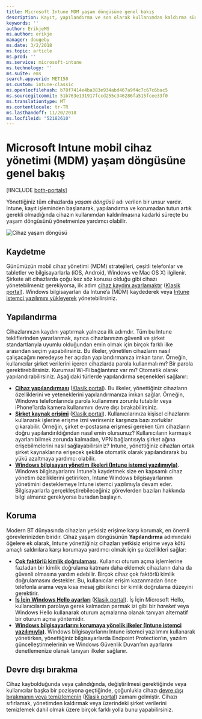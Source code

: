 ```yaml
---
title: Microsoft Intune MDM yaşam döngüsüne genel bakış
description: Kayıt, yapılandırma ve son olarak kullanımdan kaldırma süreçleri boyunca Intune’un cihazları yönetmenize nasıl yardımcı olduğu konusunda bilgi edinin.
keywords: ''
author: ErikjeMS
ms.author: erikje
manager: dougeby
ms.date: 3/2/2018
ms.topic: article
ms.prod: ''
ms.service: microsoft-intune
ms.technology: ''
ms.suite: ems
search.appverid: MET150
ms.custom: intune-classic
ms.openlocfilehash: b78f7414e4ba383e934abd467a9f4c7c67c6bac5
ms.sourcegitcommit: 51b763e131917fccd255c346286fa515fcee33f0
ms.translationtype: MT
ms.contentlocale: tr-TR
ms.lasthandoff: 11/20/2018
ms.locfileid: "52182610"
---
```

# <a name="overview-of-the-microsoft-intune-mobile-device-management-mdm-lifecycle"></a>Microsoft Intune mobil cihaz yönetimi (MDM) yaşam döngüsüne genel bakış

[!INCLUDE [both-portals](./includes/note-for-both-portals.md)]

Yönettiğiniz tüm cihazlarda *yaşam döngüsü* adı verilen bir unsur vardır. Intune, kayıt işleminden başlanarak, yapılandırma ve korumadan tutun artık gerekli olmadığında cihazın kullanımdan kaldırılmasına kadarki süreçte bu yaşam döngüsünü yönetmenize yardımcı olabilir.

![Cihaz yaşam döngüsü](./media/device-lifecycle.png "Intune cihaz yaşam döngüsü")

## <a name="enroll"></a>Kaydetme
Günümüzün mobil cihaz yönetimi (MDM) stratejileri, çeşitli telefonlar ve tabletler ve bilgisayarlarla (iOS, Android, Windows ve Mac OS X) ilgilenir. Şirkete ait cihazlarda çoğu kez söz konusu olduğu gibi cihazı yönetebilmeniz gerekiyorsa, ilk adım [cihaz kaydını ayarlamaktır](device-enrollment.md) ([Klasik portal](/intune-classic/deploy-use/enroll-devices-in-microsoft-intune)). Windows bilgisayarları da Intune’a (MDM) kaydederek veya [Intune istemci yazılımını yükleyerek](/intune-classic/deploy-use/manage-windows-pcs-with-microsoft-intune) yönetebilirsiniz.

## <a name="configure"></a>Yapılandırma
Cihazlarınızın kaydını yaptırmak yalnızca ilk adımdır. Tüm bu Intune tekliflerinden yararlanmak, ayrıca cihazlarınızın güvenli ve şirket standartlarıyla uyumlu olduğundan emin olmak için birçok farklı ilke arasından seçim yapabilirsiniz. Bu ilkeler, yönetilen cihazların nasıl çalışacağını neredeyse her açıdan yapılandırmanıza imkan tanır. Örneğin, kullanıcılar şirket verilerini içeren cihazlarda parola kullanmalı mı? Bir parola gerektirebilirsiniz. Kurumsal Wi-Fi bağlantınız var mı? Otomatik olarak yapılandırabilirsiniz. Aşağıdaki türlerde yapılandırma seçenekleri sağlanır:

- [**Cihaz yapılandırması**](device-profiles.md) ([Klasik portal](/intune-classic/deploy-use/manage-settings-and-features-on-your-devices-with-microsoft-intune-policies)). Bu ilkeler, yönettiğiniz cihazların özelliklerini ve yeteneklerini yapılandırmanıza imkan sağlar. Örneğin, Windows telefonlarında parola kullanımını zorunlu tutabilir veya iPhone’larda kamera kullanımını devre dışı bırakabilirsiniz.
- [**Şirket kaynak erişimi**](device-profiles.md) ([Klasik portal](/intune-classic/deploy-use/enable-access-to-company-resources-with-microsoft-intune)). Kullanıcılarınıza kişisel cihazlarını kullanarak işlerine erişme izni verirseniz karşınıza bazı zorluklar çıkarabilir. Örneğin, şirket e-postasına erişmesi gereken tüm cihazların doğru yapılandırıldığından nasıl emin olursunuz? Kullanıcıların karmaşık ayarları bilmek zorunda kalmadan, VPN bağlantısıyla şirket ağına erişebilmelerini nasıl sağlayabilirsiniz? Intune, yönettiğiniz cihazları ortak şirket kaynaklarına erişecek şekilde otomatik olarak yapılandırarak bu yükü azaltmaya yardımcı olabilir.
- [**Windows bilgisayarı yönetim ilkeleri (Intune istemci yazılımıyla)**](/intune-classic/deploy-use/common-windows-pc-management-tasks-with-the-microsoft-intune-computer-client). Windows bilgisayarlarını Intune’a kaydetmek size en kapsamlı cihaz yönetim özelliklerini getirirken, Intune Windows bilgisayarlarının yönetimini desteklemeye Intune istemci yazılımıyla devam eder. Bilgisayarlarla gerçekleştirebileceğiniz görevlerden bazıları hakkında bilgi almanız gerekiyorsa buradan başlayın.

## <a name="protect"></a>Koruma
Modern BT dünyasında cihazları yetkisiz erişime karşı korumak, en önemli görevlerinizden biridir. Cihaz yaşam döngüsünün **Yapılandırma** adımındaki öğelere ek olarak, Intune yönettiğiniz cihazları yetkisiz erişime veya kötü amaçlı saldırılara karşı korumaya yardımcı olmak için şu özellikleri sağlar:
- [**Çok faktörlü kimlik doğrulaması**](/intune-classic/deploy-use/protect-your-devices-with-microsoft-intune). Kullanıcı oturum açma işlemlerine fazladan bir kimlik doğrulama katmanı daha eklemek cihazların daha da güvenli olmasına yardım edebilir. Birçok cihaz çok faktörlü kimlik doğrulamasını destekler. Bu, kullanıcılar erişim kazanmadan önce telefonla arama veya kısa mesaj gibi ikinci bir kimlik doğrulama düzeyini gerektirir.
- [**İş İçin Windows Hello ayarları**](windows-hello.md) ([Klasik portal](/intune-classic/deploy-use/control-microsoft-passport-settings-on-devices-with-microsoft-intune)). İş İçin Microsoft Hello, kullanıcıların parolaya gerek kalmadan parmak izi gibi bir *hareket* veya Windows Hello kullanarak oturum açmalarına olanak tanıyan alternatif bir oturum açma yöntemidir.
- [**Windows bilgisayarlarını korumaya yönelik ilkeler (Intune istemci yazılımıyla)**](/intune-classic/deploy-use/policies-to-protect-windows-pcs-in-microsoft-intune). Windows bilgisayarlarını Intune istemci yazılımını kullanarak yönetirken, yönettiğiniz bilgisayarlarda Endpoint Protection’ın, yazılım güncelleştirmelerinin ve Windows Güvenlik Duvarı’nın ayarlarını denetlemenize olanak tanıyan ilkeler sağlanır.

## <a name="retire"></a>Devre dışı bırakma
Cihaz kaybolduğunda veya çalındığında, değiştirilmesi gerektiğinde veya kullanıcılar başka bir pozisyona geçtiğinde, çoğunlukla cihazı [devre dışı bırakmanın veya temizlemenin](device-management.md) ([Klasik portal](/intune-classic/deploy-use/use-remote-wipe-to-help-protect-data-using-microsoft-intune)) zamanı gelmiştir. Cihazı sıfırlamak, yönetimden kaldırmak veya üzerindeki şirket verilerini temizlemek dahil olmak üzere birçok farklı yolla bunu yapabilirsiniz.
